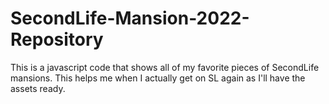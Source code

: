 # SecondLife-Mansion-2022-Repository
This is a javascript code that shows all of my favorite pieces of SecondLife mansions. This helps me when I actually get on SL again as I'll have the assets ready.
